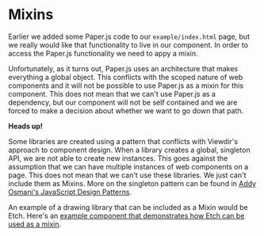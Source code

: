 # Mixins

Earlier we added some Paper.js code to our `example/index.html` page, but we really would like that functionality to live in our component.  In order to access the Paper.js functionality we need to appy a mixin.  


Unfortunately, as it turns out, Paper.js uses an architecture that makes everything a global object.  This conflicts with the scoped nature of web components and it will not be possible to use Paper.js as a mixin for this component. This does not mean that we can't use Paper.js as a dependency, but our component will not be self contained and we are forced to make a decision about whether we want to go down that path.  

<div class="heads-up">
<strong>Heads up!</strong>
<p>Some libraries are created using a pattern that conflicts with Viewdir's approach to
component design. When a library creates a global, singleton API, we are not able to create new instances.  This goes against the assumption that we can have multiple instances of web components on a page.  This does not mean that we can't use these libraries.  We just can't include them as Mixins.  More on the singleton pattern can be found in <a href="https://addyosmani.com/resources/essentialjsdesignpatterns/book/#singletonpatternjavascript">Addy Osmani's JavaScript Design Patterns</a>.</p>
</div>

An example of a drawing library that can be included as a Mixin would be Etch.  Here's an [example component that demonstrates how Etch can be used as a mixin](https://github.com/edsilv/etch-component-test).
